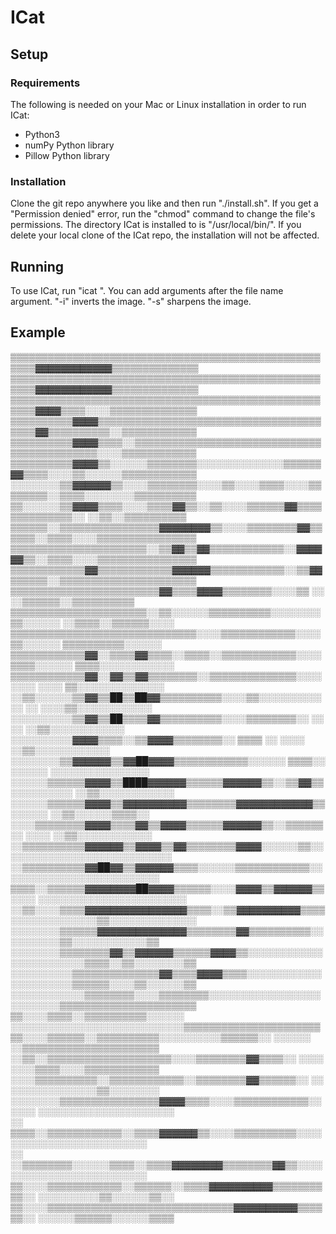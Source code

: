 # ICat
## Setup
### Requirements
The following is needed on your Mac or Linux installation in order to run ICat:
- Python3
- numPy Python library
- Pillow Python library
### Installation
Clone the git repo anywhere you like and then run "./install.sh". If you get a "Permission denied" error, run the "chmod" command to change the file's permissions.
The directory ICat is installed to is "/usr/local/bin/". If you delete your local clone of the ICat repo, the installation will not be affected.
## Running
To use ICat, run "icat <imageFilename>". You can add arguments after the file name argument.
"-i" inverts the image.
"-s" sharpens the image.

## Example
<font size=”1”>
▒▒▒▒▒▒▒▒▒▒▒▒▒▒▒▒▒▒▒▒▒▒▒▒▒▒▒▒▒▒▒▒▒▒▒▒▒▒▒▒▒▒▒▒▒▒▒▒▒▒▒▒▒▒▓▓▓▓▓▓▓▓▓▓▓▓▒▒▒▒▒▒▒▒▒▒▒▒▒▒<br>
▒▒▒▒▒▒▒▒▒▒▒▒▒▒▒▒▒▒▒▒▒▒▒▒▒▒▒▒▒▒▒▒▒▒▒▒▒▒▒▒▒▒▒▒▒▒▒▒▒▒▒▒▒▒▓▓▓▓▓▓▓▓▓▓▓▓▒▒▒▒▒▒▒▒▒▒▒▒▒▒<br>
▒▒▒▒▒▒▒▒▒▒▒▒▒▒▒▒▒▒▒▒▒▒▒▒▒▒▒▒▒▒▒▒▒▒▒▒▒▒▒▒▒▒▒▒▒▒▒▒▒▒▒▒▒▒▓▓▓▓▒▒▒▒░░░░▒▒▒▒▒▒▒▒▒▒▒▒▒▒<br>
▒▒▒▒▒▒▒▒▒▒▓▓▓▓▒▒▒▒▒▒▒▒▒▒▒▒▒▒▒▒▒▒▒▒▒▒▒▒▒▒▒▒▒▒▒▒▒▒▒▒▒▒▒▒▓▓▒▒▒▒▒▒▒▒▒▒░░▒▒▒▒▒▒▒▒▒▒▒▒<br>
▒▒▒▒▒▒▒▒▒▒▓▓▓▓▒▒▒▒░░▒▒▒▒▒▒▒▒▒▒▒▒▒▒▒▒▒▒▒▒▒▒▒▒▒▒▒▒▒▒▒▒▒▒▒▒▒▒▒▒▒▒▒▒░░░░▒▒▒▒▒▒▒▒▒▒▒▒<br>
▒▒▒▒▒▒▒▒▒▒▓▓▓▓▒▒░░░░░░▒▒▒▒▒▒▒▒░░░░░░░░░░░░░░▒▒▒▒▒▒▓▓▒▒▒▒░░░░▒▒░░░░░░▒▒▒▒▒▒▒▒▒▒▒▒<br>
░░░░░░░░▒▒▓▓▓▓▓▓▒▒░░░░▒▒▒▒▒▒▒▒░░░░▒▒░░░░▒▒▒▒░░░░▒▒▒▒▒▒▒▒░░▒▒▒▒░░░░░░░░▒▒▒▒▒▒▒▒▒▒<br>
▒▒░░░░░░▒▒▓▓▓▓▒▒▒▒░░░░▒▒▒▒▓▓▒▒░░▒▒░░░░▒▒▒▒▒▒▓▓▒▒▒▒▒▒▒▒▒▒▒▒▒▒░░  ░░▒▒░░▒▒▒▒▒▒▒▒▒▒<br>
▒▒▒▒▒▒░░▒▒▒▒▒▒▒▒▒▒▒▒▒▒▒▒▓▓▓▓▓▓▓▓▒▒░░░░▒▒▒▒▒▒▒▒▓▓▒▒▒▒▒▒░░▒▒▒▒░░░░▒▒▒▒▒▒▒▒▒▒▒▒▒▒▒▒<br>
▒▒▒▒▒▒▒▒▒▒▒▒▒▒▒▒▒▒▒▒▒▒░░▒▒▓▓▒▒▓▓▒▒▒▒▒▒▒▒▒▒▒▒░░▓▓▓▓▓▓▒▒░░▒▒▒▒░░░░▒▒▒▒▒▒▒▒▒▒▒▒▒▒▒▒<br>
▒▒▒▒▒▒▒▒▒▒▒▒▓▓▒▒▒▒▒▒▒▒▒▒▒▒▓▓▓▓▓▓▒▒▒▒▒▒▒▒▒▒▒▒░░▒▒▓▓▒▒▒▒▒▒░░▒▒▒▒▒▒▒▒▒▒▒▒▒▒▒▒▒▒▒▒▒▒<br>
▒▒▒▒▒▒▒▒▒▒▒▒▒▒▒▒▒▒▒▒▒▒▒▒▓▓▒▒▒▒▓▓▓▓▒▒▒▒▒▒▒▒░░░░▒▒      ░░    ░░▒▒▒▒▒▒░░▒▒▒▒▒▒▒▒▒▒<br>
▒▒▒▒▒▒▒▒▒▒▒▒▒▒▒▒▒▒▒▒▒▒░░▒▒░░░░░░▒▒▒▒▒▒▒▒▒▒░░░░░░░░▒▒░░░░░░    ░░▒▒▒▒░░▒▒▒▒▒▒░░░░<br>
▒▒▒▒▒▒▒▒▒▒▒▒▒▒▒▒▒▒▒▒▒▒▒▒▒▒▒▒▒▒░░░░▒▒▒▒▒▒▒▒▒▒▒▒░░░░▒▒░░░░░░      ▒▒▒▒▒▒▒▒▒▒░░░░░░<br>
▒▒▒▒▒▒▒▒▒▒▒▒▓▓░░▒▒▒▒▓▓▒▒▒▒░░▒▒▒▒░░▒▒▒▒▒▒▒▒▒▒▒▒░░░░▒▒▒▒░░░░░░    ▒▒▒▒░░░░░░░░░░░░<br>
▒▒▒▒▒▒▒▒▒▒▒▒▓▓░░▓▓▒▒▓▓▒▒▒▒▒▒▒▒░░▒▒▒▒▒▒▒▒▒▒▒▒▒▒░░░░░░░░  ░░░░    ▒▒░░░░░░░░░░░░░░<br>
░░▒▒░░░░░░▒▒▓▓▒▒██▒▒██▓▓▒▒▒▒▒▒▒▒▒▒░░░░▒▒░░░░░░░░░░░░    ░░    ░░░░▒▒░░░░░░░░░░░░<br>
░░░░░░░░░░▒▒▓▓▒▒██▒▒▒▒▓▓▒▒▒▒▒▒▒▒▒▒░░░░▒▒▒▒▒▒▒▒░░  ░░    ░░      ░░▒▒░░░░░░░░░░░░<br>
░░░░░░░░░░▓▓▓▓▒▒▒▒░░▒▒▓▓▓▓▒▒▒▒▒▒▒▒░░    ▒▒▒▒      ░░    ░░░░    ░░▒▒░░░░░░░░░░░░<br>
░░░░░░░░▒▒▓▓▓▓▓▓▒▒▓▓██▓▓▓▓▒▒▒▒▒▒▒▒▒▒▒▒░░░░░░  ▒▒▒▒░░  ░░░░░░    ░░░░░░░░░░░░░░░░<br>
░░░░░░▒▒▒▒▒▒▓▓▓▓▒▒████▓▓▓▓▓▓▒▒▒▒▒▒▓▓▓▓▓▓▒▒░░▒▒▓▓▒▒░░░░░░░░░░    ░░▒▒░░░░░░░░░░░░<br>
░░░░░░▒▒▒▒▒▒▓▓▓▓▒▒▓▓▓▓▓▓▓▓▓▓▒▒▒▒▒▒▒▒▓▓▓▓▓▓▓▓▓▓▓▓▒▒░░░░░░        ░░▒▒░░░░░░▒▒▒▒░░<br>
░░░░▒▒▒▒▒▒▒▒▓▓▓▓▒▒▒▒▓▓▒▒▓▓▓▓▒▒▒▒▒▒▓▓▓▓▓▓▒▒░░▒▒▒▒▒▒░░  ░░░░      ░░▒▒░░░░░░░░░░░░<br>
░░▒▒▒▒▒▒▒▒▒▒▓▓▓▓▓▓▒▒▓▓▓▓▒▒▓▓▒▒▒▒▒▒▒▒▓▓▓▓░░░░░░▒▒░░    ░░░░░░░░░░░░░░░░░░░░░░░░░░<br>
░░▒▒▒▒▒▒▒▒▒▒▓▓██▓▓▒▒▓▓▓▓▓▓▒▒▒▒░░░░░░▒▒▒▒▒▒▒▒▒▒▒▒░░      ░░░░░░░░░░░░░░░░░░░░░░░░<br>
▒▒▒▒░░▒▒▒▒▒▒▓▓▓▓▓▓▓▓██▓▓▓▓▒▒▒▒▒▒░░░░▓▓▓▓▒▒▓▓▓▓▓▓▒▒░░░░  ░░░░░░░░░░░░░░░░░░░░░░░░<br>
░░▒▒░░░░▒▒▒▒▓▓▓▓▓▓▓▓▓▓▓▓▓▓▓▓▒▒▒▒░░▒▒▓▓▓▓▓▓▓▓▓▓▒▒▒▒░░░░░░░░░░░░░░▒▒░░░░░░░░░░░░░░<br>
░░░░░░░░▒▒▒▒▒▒▓▓▓▓▓▓▓▓▓▓▓▓▓▓▒▒▒▒▒▒▒▒▓▓▒▒▒▒▒▒▒▒▒▒░░      ░░░░░░░░▒▒░░░░░░░░░░░░▒▒<br>
░░░░░░░░▒▒▒▒▒▒▒▒▓▓▒▒▓▓▓▓▓▓▒▒▒▒▒▒▓▓▓▓▒▒░░░░░░░░░░░░░░░░░░░░░░░░▒▒▒▒░░▒▒░░░░░░░░▒▒<br>
░░░░░░░░░░▒▒▒▒▒▒▒▒▒▒▒▒▒▒▓▓▒▒▒▒▓▓▓▓▒▒▒▒░░░░░░░░░░░░░░░░░░░░░░▒▒▒▒▒▒░░░░▒▒░░░░░░▒▒<br>
░░░░░░░░░░░░▒▒▒▒▒▒▒▒░░░░▒▒▒▒▒▒▒▒░░░░░░░░░░░░░░░░░░░░░░░░░░▒▒▒▒▒▒▒▒▒▒▒▒▒▒▒▒▒▒▒▒▒▒<br>
▒▒░░░░▒▒▒▒░░▒▒▒▒▒▒▒▒▒▒░░░░░░  ░░░░░░░░░░░░░░░░░░░░░░░░░░░░▒▒▒▒▒▒▒▒▒▒▒▒▒▒▒▒▒▒▒▒▒▒<br>
▒▒░░░░▒▒▒▒▒▒░░▒▒▒▒▒▒▒▒▒▒░░░░░░░░░░▒▒▒▒▒▒░░      ░░░░░░  ░░▒▒▒▒▒▒▒▒▒▒▒▒▒▒▒▒▒▒▒▒▒▒<br>
░░▒▒░░▒▒▒▒▒▒▒▒▒▒▒▒▒▒▒▒▒▒▒▒░░░░▒▒▒▒▒▒▒▒▓▓▒▒▒▒░░    ░░░░  ░░░░▒▒▒▒░░░░▒▒▒▒▒▒▒▒▒▒▒▒<br>
  ░░░░▒▒▒▒▒▒▒▒▒▒░░▒▒▒▒▒▒▒▒▒▒▒▒░░▒▒▒▒▒▒▒▒▓▓▒▒▒▒▒▒░░  ░░  ░░░░░░░░░░░░░░▒▒░░░░░░░░<br>
  ░░░░░░░░▒▒▒▒▒▒▒▒▒▒▒▒▒▒▒▒▓▓▓▓▒▒▒▒░░░░▒▒▒▒▒▒▒▒▒▒▒▒░░░░░░  ░░░░░░░░░░░░░░░░░░░░░░<br>
░░  ▒▒▒▒░░▒▒▒▒▒▒▒▒▒▒▒▒░░▒▒▒▒▓▓▓▓▓▓▒▒░░░░▒▒▒▒▒▒▒▒▒▒░░░░    ░░░░░░░░░░░░░░░░░░░░░░<br>
░░  ░░▒▒▒▒▒▒▒▒░░░░░░▒▒▒▒░░▒▒▒▒▓▓▓▓▓▓▓▓▒▒▒▒▒▒▒▒▓▓▒▒░░░░    ░░░░░░░░░░░░░░░░░░░░░░<br>
▒▒░░░░▒▒▒▒▒▒▒▒▒▒▒▒░░▒▒▒▒▒▒░░▒▒▒▒▓▓▓▓▓▓▓▓▓▓▒▒▒▒▒▒▒▒▒▒░░    ░░░░░░░░░░▒▒░░░░░░▒▒░░<br>
▒▒░░░░▒▒▒▒▒▒▒▒▒▒▒▒▒▒▒▒▒▒▒▒▒▒▒▒▒▒▒▒▒▒▓▓▓▓▓▓▓▓▓▓▒▒▒▒▒▒░░    ░░░░░░▒▒▒▒▒▒░░░░░░▒▒▒▒<br>
</font>